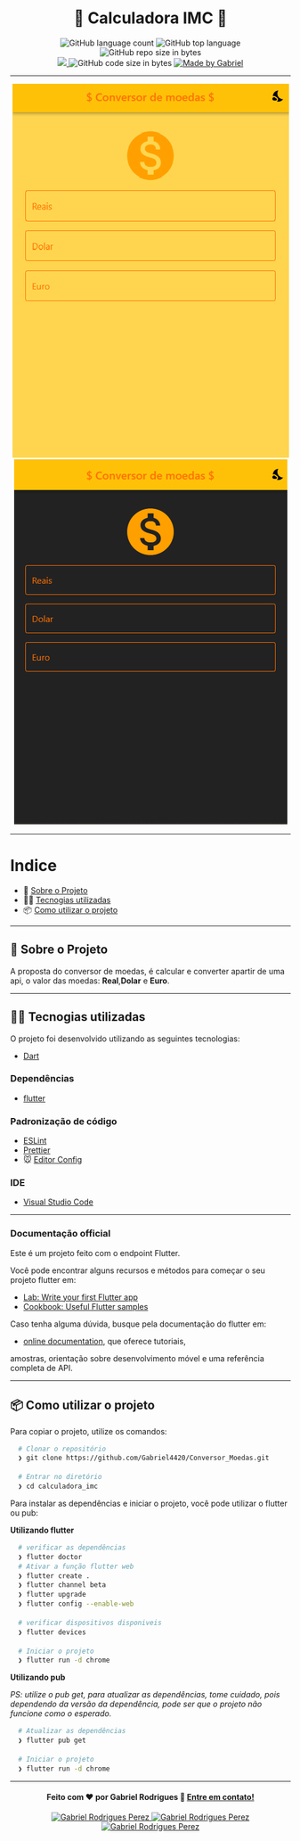<h1 align="center">
  &#x1F4F1; Calculadora IMC &#x1F4F1;
</h1>

<p align="center">
   <img alt="GitHub language count" src="https://img.shields.io/github/languages/count/Gabriel4420/Conversor_Moedas">

  <img alt="GitHub top language" src="https://img.shields.io/github/languages/top/Gabriel4420/Conversor_Moedas?logo=html">

  <img alt="GitHub repo size in bytes" src="https://img.shields.io/github/repo-size/Gabriel4420/Conversor_Moedas?color=green">

  <br>
  
  <a href="https://www.codacy.com/manual/Gabriel4420/Conversor_Moedas?utm_source=github.com&amp;utm_medium=referral&amp;utm_content=Gabriel4420/Conversor_Moedas&amp;utm_campaign=Badge_Grade">
    <img src="https://app.codacy.com/project/badge/Grade/6dd6b46abeb14e99935a2b9ac5c6ede2"/>
  </a>
  
  <img alt="GitHub code size in bytes" src="https://img.shields.io/github/last-commit/Gabriel4420/Conversor_Moedas">


  <a href="https://www.linkedin.com/in/gabriel-rodrigues-perez-2069b072/">
    <img alt="Made by Gabriel" src="https://img.shields.io/badge/made%20by-Gabriel-%2304D361">
  </a>
</p>

---

<p align="center">
  <img alt="Gif da Aplicação" src="assets/HomeApp.png" />
  <img alt="Gif da Aplicação" src="assets/HomeAppDark.png" />
</p>

---

# Indice

- :rocket: [Sobre o Projeto](#rocket-sobre-o-projeto)
- 👨‍💻️ [Tecnogias utilizadas](#%EF%B8%8F-tecnogias-utilizadas)
- 📦️ [Como utilizar o projeto](#%EF%B8%8F-como-utilizar-o-projeto)
---

## :rocket: Sobre o Projeto

A proposta do conversor de moedas, é calcular e converter apartir de uma api, o valor das moedas: <strong>Real</strong>,<strong>Dolar</strong> e <strong>Euro</strong>.

---

## 👨‍💻️ Tecnogias utilizadas

O projeto foi desenvolvido utilizando as seguintes tecnologias:

- [Dart](https://dart.dev/)


### Dependências

  - [flutter](https://flutter.dev)


### Padronização de código

  - [ESLint](https://eslint.org/)
  - [Prettier](https://prettier.io/)
  - :mouse: [Editor Config](https://editorconfig.org/)

### IDE

  - [Visual Studio Code](https://code.visualstudio.com/)

---
### Documentação official


Este é um projeto feito com o endpoint Flutter.

Você pode encontrar alguns recursos e métodos para começar o seu projeto flutter em:

- [Lab: Write your first Flutter app](https://flutter.dev/docs/get-started/codelab)
- [Cookbook: Useful Flutter samples](https://flutter.dev/docs/cookbook)

Caso tenha alguma dúvida, busque pela documentação do flutter em:

- [online documentation](https://flutter.dev/docs), que oferece tutoriais,

amostras, orientação sobre desenvolvimento móvel e uma referência completa de API.


---

## 📦️ Como utilizar o projeto

Para copiar o projeto, utilize os comandos:

```bash
  # Clonar o repositório
  ❯ git clone https://github.com/Gabriel4420/Conversor_Moedas.git

  # Entrar no diretório
  ❯ cd calculadora_imc 
```
Para instalar as dependências e iniciar o projeto, você pode utilizar o flutter ou pub:

**Utilizando flutter**

```bash
  # verificar as dependências
  ❯ flutter doctor
  # Ativar a função flutter web
  ❯ flutter create .
  ❯ flutter channel beta
  ❯ flutter upgrade
  ❯ flutter config --enable-web

  # verificar dispositivos disponiveis
  ❯ flutter devices
 
  # Iniciar o projeto
  ❯ flutter run -d chrome
```

**Utilizando pub**

*PS: utilize o pub get, para atualizar as dependências, tome cuidado, pois dependendo da versão da dependência, pode ser que o projeto não funcione como o esperado.*

```bash
  # Atualizar as dependências
  ❯ flutter pub get

  # Iniciar o projeto
  ❯ flutter run -d chrome
```

---

<h4 align="center">
  Feito com ❤️ por Gabriel Rodrigues 👋️ <a href="mailto:gabriel_rodrigues_perez@hotmail.com">Entre em contato!</a>
</h4>

<p align="center">

  <a href="https://www.linkedin.com/in/gabriel-rodrigues-perez-2069b072/">
    <img alt="Gabriel Rodrigues Perez" src="https://img.shields.io/badge/LinkedIn-Gabriel_Rodrigues-0e76a8?style=flat&logoColor=white&logo=linkedin">
  </a>
  <a href="https://www.facebook.com/gabriel.rodrigues.perez">
    <img alt="Gabriel Rodrigues Perez" src="https://img.shields.io/badge/Facebook-Gabriel_Rodrigues-1778F2?style=flat&logoColor=white&logo=facebook">
  </a>
  <a href="https://www.instagram.com/gabriel_rodrigues_perez/">
    <img alt="Gabriel Rodrigues Perez" src="https://img.shields.io/badge/Instagram-@gabriel4420-833AB4?style=flat&logoColor=white&logo=instagram">
  </a>
  
  
</p>





